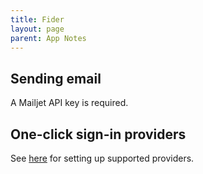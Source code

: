 ```yaml
---
title: Fider
layout: page
parent: App Notes
---
```


## Sending email
A Mailjet API key is required.

## One-click sign-in providers
See [here](https://fider.io/docs/configuring-oauth) for setting up supported providers.